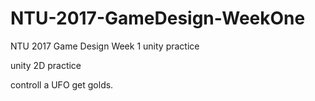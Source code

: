 # NTU-2017-GameDesign-WeekOne
NTU 2017 Game Design Week 1 unity practice

unity 2D practice 

controll a UFO get golds.
